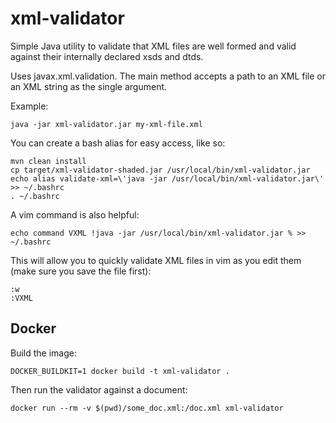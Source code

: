 # xml-validator

Simple Java utility to validate that XML files are well formed and valid against their internally declared xsds and dtds.

Uses javax.xml.validation. The main method accepts a path to an XML file or an XML string as the single argument.

Example:

```
java -jar xml-validator.jar my-xml-file.xml
```

You can create a bash alias for easy access, like so:

```
mvn clean install
cp target/xml-validator-shaded.jar /usr/local/bin/xml-validator.jar
echo alias validate-xml=\'java -jar /usr/local/bin/xml-validator.jar\' >> ~/.bashrc
. ~/.bashrc
```

A vim command is also helpful:

```
echo command VXML !java -jar /usr/local/bin/xml-validator.jar % >> ~/.bashrc
```

This will allow you to quickly validate XML files in vim as you edit them (make sure you save the file first):

```
:w
:VXML
```

## Docker

Build the image:

```
DOCKER_BUILDKIT=1 docker build -t xml-validator .
```

Then run the validator against a document:

```
docker run --rm -v $(pwd)/some_doc.xml:/doc.xml xml-validator
```

